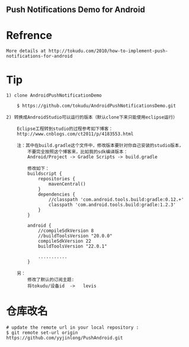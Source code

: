 Push Notifications Demo for Android
-----------------------------------

# Refrence

    More details at http://tokudu.com/2010/how-to-implement-push-notifications-for-android

# Tip

    1) clone AndroidPushNotificationDemo

        $ https://github.com/tokudu/AndroidPushNotificationsDemo.git

    2) 转换成AndroidStudio可以运行的版本（默认clone下来只能使用eclipse运行）

        Eclipse工程转到studio的过程参考如下博客：
        http://www.cnblogs.com/ct2011/p/4183553.html

        注：其中在build.gradle这个文件中，修改版本要针对你自己安装的studio版本，
            不要完全按照这个博客来，比如我的sdk编译版本：
            Android/Project -> Gradle Scripts -> build.gradle

            修改如下：
            buildscript {
                repositories {
                    mavenCentral()
                }
                dependencies {
                    //classpath 'com.android.tools.build:gradle:0.12.+'
                    classpath 'com.android.tools.build:gradle:1.2.3'
                }
            }

            android {
                //compileSdkVersion 8
                //buildToolsVersion "20.0.0"
                compileSdkVersion 22
                buildToolsVersion "22.0.1"

                ...........
            }

        另：
            修改了默认的订阅主题:
            将tokudu/设备id  ->   levis

# 仓库改名

    # update the remote url in your local repository :
    $ git remote set-url origin https://github.com/yyjinlong/PushAndroid.git
